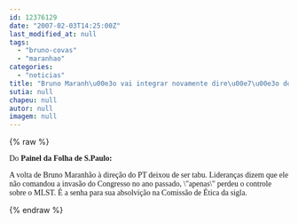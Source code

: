 ```yaml
---
id: 12376129
date: "2007-02-03T14:25:00Z"
last_modified_at: null
tags:
  - "bruno-covas"
  - "maranhao"
categories:
  - "noticias"
title: "Bruno Maranh\u00e3o vai integrar novamente dire\u00e7\u00e3o do PT"
sutia: null
chapeu: null
autor: null
imagem: null
---
```

{% raw %}
<p><P><FONT face=Verdana>Do <STRONG>Painel da Folha de S.Paulo:</STRONG> </FONT></P></p>
<p><P><FONT face=Verdana>A volta de Bruno Maranhão à direção do PT deixou de ser tabu. Lideranças dizem que ele não comandou a invasão do Congresso no ano passado, \"apenas\" perdeu o controle sobre o MLST. É a senha para sua absolvição na Comissão de Ética da sigla. <BR></P></FONT> </p>
{% endraw %}